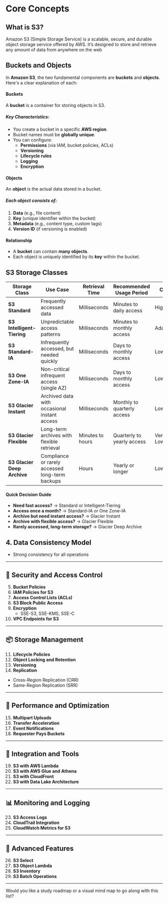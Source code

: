 # **Core Concepts**

## What is S3?
Amazon S3 (Simple Storage Service) is a scalable, secure, and durable object storage service offered by AWS. It’s designed to store and retrieve any amount of data from anywhere on the web

## **Buckets and Objects**
In **Amazon S3**, the two fundamental components are **buckets** and **objects**. Here's a clear explanation of each:
#### **Buckets**
A **bucket** is a container for storing objects in S3.
##### Key Characteristics:
- You create a bucket in a specific **AWS region**.
- Bucket names must be **globally unique**.
- You can configure:
  - **Permissions** (via IAM, bucket policies, ACLs)
  - **Versioning**
  - **Lifecycle rules**
  - **Logging**
  - **Encryption**
#### **Objects**
An **object** is the actual data stored in a bucket.
##### Each object consists of:
1. **Data** (e.g., file content)
2. **Key** (unique identifier within the bucket)
3. **Metadata** (e.g., content type, custom tags)
4. **Version ID** (if versioning is enabled)
#### Relationship
- A **bucket** can contain **many objects**.
- Each object is uniquely identified by its **key** within the bucket.

## **S3 Storage Classes**

| **Storage Class**             | **Use Case**                                      | **Retrieval Time** | **Recommended Usage Period** | **Cost**     |
|------------------------------|---------------------------------------------------|--------------------|------------------------------|--------------|
| **S3 Standard**              | Frequently accessed data                          | Milliseconds       | Minutes to daily access      |  High      |
| **S3 Intelligent-Tiering**  | Unpredictable access patterns                     | Milliseconds       | Minutes to monthly access    |  Adaptive  |
| **S3 Standard-IA**          | Infrequently accessed, but needed quickly         | Milliseconds       | Days to monthly access       |  Lower     |
| **S3 One Zone-IA**          | Non-critical infrequent access (single AZ)        | Milliseconds       | Days to monthly access       |  Lower     |
| **S3 Glacier Instant**      | Archived data with occasional instant access      | Milliseconds       | Monthly to quarterly access  |  Low       |
| **S3 Glacier Flexible**     | Long-term archives with flexible retrieval        | Minutes to hours   | Quarterly to yearly access   |  Very Low  |
| **S3 Glacier Deep Archive**| Compliance or rarely accessed long-term backups   | Hours              | Yearly or longer             |  Lowest    |

#### **Quick Decision Guide**
- **Need fast access?** → Standard or Intelligent-Tiering
- **Access once a month?** → Standard-IA or One Zone-IA
- **Archive but need instant access?** → Glacier Instant
- **Archive with flexible access?** → Glacier Flexible
- **Rarely accessed, long-term storage?** → Glacier Deep Archive

## 4. **Data Consistency Model**
   - Strong consistency for all operations

---

## 🔐 **Security and Access Control**
5. **Bucket Policies**
6. **IAM Policies for S3**
7. **Access Control Lists (ACLs)**
8. **S3 Block Public Access**
9. **Encryption**
   - SSE-S3, SSE-KMS, SSE-C
10. **VPC Endpoints for S3**

---

## 📦 **Storage Management**
11. **Lifecycle Policies**
12. **Object Locking and Retention**
13. **Versioning**
14. **Replication**
   - Cross-Region Replication (CRR)
   - Same-Region Replication (SRR)

---

## 🚀 **Performance and Optimization**
15. **Multipart Uploads**
16. **Transfer Acceleration**
17. **Event Notifications**
18. **Requester Pays Buckets**

---

## 🧰 **Integration and Tools**
19. **S3 with AWS Lambda**
20. **S3 with AWS Glue and Athena**
21. **S3 with CloudFront**
22. **S3 with Data Lake Architecture**

---

## 📊 **Monitoring and Logging**
23. **S3 Access Logs**
24. **CloudTrail Integration**
25. **CloudWatch Metrics for S3**

---

## 🧪 **Advanced Features**
26. **S3 Select**
27. **S3 Object Lambda**
28. **S3 Inventory**
29. **S3 Batch Operations**

---

Would you like a study roadmap or a visual mind map to go along with this list?
